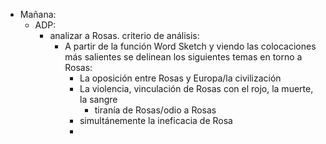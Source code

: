 - Mañana:
	- ADP:
		- analizar a Rosas. criterio de análisis:
			- A partir de la función Word Sketch y viendo las colocaciones más salientes se delinean los siguientes temas en torno a Rosas:
				- La oposición entre Rosas y Europa/la civilización
				- La violencia, vinculación de Rosas con el rojo, la muerte, la sangre
					- tiranía de Rosas/odio a Rosas
				- simultánemente la ineficacia de Rosa
				- 